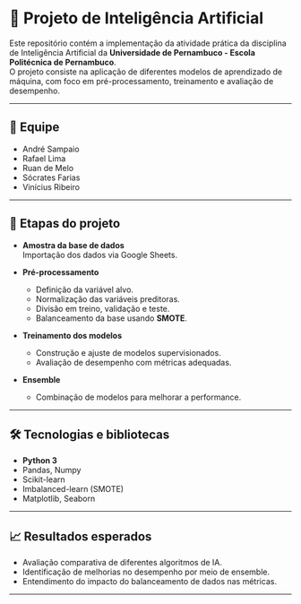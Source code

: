 # 🤖 Projeto de Inteligência Artificial

Este repositório contém a implementação da atividade prática da disciplina de Inteligência Artificial da **Universidade de Pernambuco - Escola Politécnica de Pernambuco**.  
O projeto consiste na aplicação de diferentes modelos de aprendizado de máquina, com foco em pré-processamento, treinamento e avaliação de desempenho.

---

## 👥 Equipe

- André Sampaio  
- Rafael Lima  
- Ruan de Melo  
- Sócrates Farias  
- Vinícius Ribeiro  

---

## 🚀 Etapas do projeto

- **Amostra da base de dados**  
  Importação dos dados via Google Sheets.  

- **Pré-processamento**  
  - Definição da variável alvo.  
  - Normalização das variáveis preditoras.  
  - Divisão em treino, validação e teste.  
  - Balanceamento da base usando **SMOTE**.  

- **Treinamento dos modelos**  
  - Construção e ajuste de modelos supervisionados.  
  - Avaliação de desempenho com métricas adequadas.  

- **Ensemble**  
  - Combinação de modelos para melhorar a performance.  

---

## 🛠️ Tecnologias e bibliotecas

- **Python 3**  
- Pandas, Numpy  
- Scikit-learn  
- Imbalanced-learn (SMOTE)  
- Matplotlib, Seaborn  

---

## 📈 Resultados esperados

- Avaliação comparativa de diferentes algoritmos de IA.  
- Identificação de melhorias no desempenho por meio de ensemble.  
- Entendimento do impacto do balanceamento de dados nas métricas.  

---


